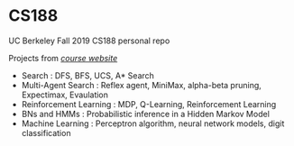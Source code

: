 # CS188

UC Berkeley Fall 2019 CS188 personal repo

Projects from [_course website_](https://inst.eecs.berkeley.edu/~cs188/fa19/)

- Search : DFS, BFS, UCS, A* Search 
- Multi-Agent Search : Reflex agent, MiniMax, alpha-beta pruning, Expectimax, Evaulation 
- Reinforcement Learning : MDP, Q-Learning, Reinforcement Learning
- BNs and HMMs : Probabilistic inference in a Hidden Markov Model
- Machine Learning : Perceptron algorithm, neural network models, digit classification


